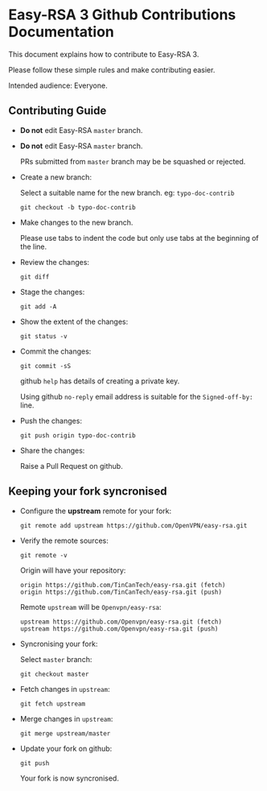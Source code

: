 Easy-RSA 3 Github Contributions Documentation
=============================================

This document explains how to contribute to Easy-RSA 3.

Please follow these simple rules and make contributing easier.

Intended audience: Everyone.

Contributing Guide
------------------

-   **Do not** edit Easy-RSA `master` branch.

-   **Do not** edit Easy-RSA `master` branch.

    PRs submitted from `master` branch may be be squashed or rejected.

-   Create a new branch:

    Select a suitable name for the new branch. eg: `typo-doc-contrib`

    ```
    git checkout -b typo-doc-contrib
    ```

-   Make changes to the new branch.

    Please use tabs to indent the code but only use tabs at the beginning of
    the line.

-   Review the changes:

    ```
    git diff
    ```

-   Stage the changes:

    ```
    git add -A
    ```

-   Show the extent of the changes:

    ```
    git status -v
    ```

-   Commit the changes:

    ```
    git commit -sS
    ```

    github `help` has details of creating a private key.

    Using github `no-reply` email address is suitable for the `Signed-off-by:`
    line.

-   Push the changes:

    ```
    git push origin typo-doc-contrib
    ```

-   Share the changes:

    Raise a Pull Request on github.

Keeping your fork syncronised
-----------------------------

-   Configure the **upstream** remote for your fork:

    ```
    git remote add upstream https://github.com/OpenVPN/easy-rsa.git
    ```

-   Verify the remote sources:

    ```
    git remote -v
    ```

    Origin will have your repository:
    ```
    origin https://github.com/TinCanTech/easy-rsa.git (fetch)
    origin https://github.com/TinCanTech/easy-rsa.git (push)
    ```

    Remote `upstream` will be `Openvpn/easy-rsa`:
    ```
    upstream https://github.com/Openvpn/easy-rsa.git (fetch)
    upstream https://github.com/Openvpn/easy-rsa.git (push)
    ```

-   Syncronising your fork:

    Select `master` branch:
    ```
    git checkout master
    ```

-   Fetch changes in `upstream`:
    ```
    git fetch upstream
    ```

-   Merge changes in `upstream`:
    ```
    git merge upstream/master
    ```

-   Update your fork on github:
    ```
    git push
    ```

    Your fork is now syncronised.
